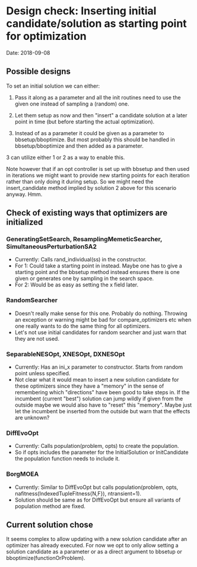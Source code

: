 # Design check: Inserting initial candidate/solution as starting point for optimization
Date: 2018-09-08

## Possible designs
To set an initial solution we can either:

1. Pass it along as a parameter and all the init routines need to use the given one instead of sampling a (random) one.

2. Let them setup as now and then "insert" a candidate solution at a later point in time (but before starting the actual optimization).

3. Instead of as a parameter it could be given as a parameter to bbsetup/bboptimize. But most probably this should be handled in bbsetup/bboptimize and then added as a parameter.

3 can utilize either 1 or 2 as a way to enable this.

Note however that if an opt controller is set up with bbsetup and then used in iterations we might want to provide new starting points for each iteration rather than only doing it during setup. So we might need the insert_candidate method implied by solution 2 above for this scenario anyway. Hmm.

## Check of existing ways that optimizers are initialized

### GeneratingSetSearch, ResamplingMemeticSearcher, SimultaneousPerturbationSA2
 - Currently: Calls rand_individual(ss) in the constructor. 
 - For 1: Could take a starting point in instead. Maybe one has to give a starting point and the bbsetup method instead ensures there is one given or generates one by sampling in the search space.
 - For 2: Would be as easy as setting the x field later.

### RandomSearcher
 - Doesn't really make sense for this one. Probably do nothing. Throwing an exception or warning might be bad for compare_optimizers etc when one really wants to do the same thing for all optimizers.
 - Let's not use initial candidates for random searcher and just warn that they are not used.

### SeparableNESOpt, XNESOpt, DXNESOpt
 - Currently: Has an ini_x parameter to constructor. Starts from random point unless specified.
 - Not clear what it would mean to insert a new solution candidate for these optimizers since they have a "memory" in the sense of remembering which "directions" have been good to take steps in. If the incumbent (current "best") solution can jump wildly if given from the outside maybe we would also have to "reset" this "memory". Maybe just let the incumbent be inserted from the outside but warn that the effects are unknown?

### DiffEvoOpt
 - Currently: Calls population(problem, opts) to create the population. 
 - So if opts includes the parameter for the InitialSolution or InitCandidate the population function needs to include it.

### BorgMOEA
 - Currently: Similar to DiffEvoOpt but calls population(problem, opts, nafitness(IndexedTupleFitness{N,F}), ntransient=1).
 - Solution should be same as for DiffEvoOpt but ensure all variants of population method are fixed.

## Current solution chose

It seems complex to allow updating with a new solution candidate after an optimizer has already executed. For now we opt to only allow setting a solution candidate as a parameter or as a direct argument to bbsetup or bboptimize(functionOrProblem).
